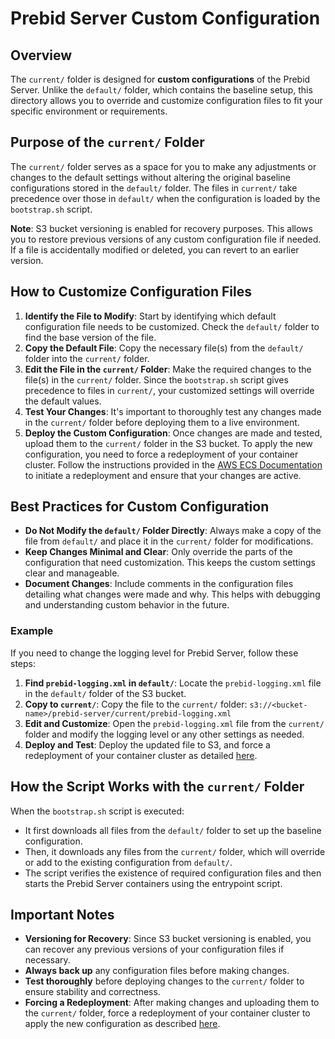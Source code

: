 # Prebid Server Custom Configuration

## Overview
The `current/` folder is designed for **custom configurations** of the Prebid Server. Unlike the `default/` folder, which contains the baseline setup, this directory allows you to override and customize configuration files to fit your specific environment or requirements.

## Purpose of the `current/` Folder
The `current/` folder serves as a space for you to make any adjustments or changes to the default settings without altering the original baseline configurations stored in the `default/` folder. The files in `current/` take precedence over those in `default/` when the configuration is loaded by the `bootstrap.sh` script.

**Note**: S3 bucket versioning is enabled for recovery purposes. This allows you to restore previous versions of any custom configuration file if needed. If a file is accidentally modified or deleted, you can revert to an earlier version.

## How to Customize Configuration Files
1. **Identify the File to Modify**: Start by identifying which default configuration file needs to be customized. Check the `default/` folder to find the base version of the file.
2. **Copy the Default File**: Copy the necessary file(s) from the `default/` folder into the `current/` folder.
3. **Edit the File in the `current/` Folder**: Make the required changes to the file(s) in the `current/` folder. Since the `bootstrap.sh` script gives precedence to files in `current/`, your customized settings will override the default values.
4. **Test Your Changes**: It's important to thoroughly test any changes made in the `current/` folder before deploying them to a live environment.
5. **Deploy the Custom Configuration**: Once changes are made and tested, upload them to the `current/` folder in the S3 bucket. To apply the new configuration, you need to force a redeployment of your container cluster. Follow the instructions provided in the [AWS ECS Documentation](https://docs.aws.amazon.com/AmazonECS/latest/developerguide/update-service-console-v2.html) to initiate a redeployment and ensure that your changes are active.

## Best Practices for Custom Configuration
- **Do Not Modify the `default/` Folder Directly**: Always make a copy of the file from `default/` and place it in the `current/` folder for modifications.
- **Keep Changes Minimal and Clear**: Only override the parts of the configuration that need customization. This keeps the custom settings clear and manageable.
- **Document Changes**: Include comments in the configuration files detailing what changes were made and why. This helps with debugging and understanding custom behavior in the future.

### Example
If you need to change the logging level for Prebid Server, follow these steps:
1. **Find `prebid-logging.xml` in `default/`**: Locate the `prebid-logging.xml` file in the `default/` folder of the S3 bucket.
2. **Copy to `current/`**: Copy the file to the `current/` folder: `s3://<bucket-name>/prebid-server/current/prebid-logging.xml`
3. **Edit and Customize**: Open the `prebid-logging.xml` file from the `current/` folder and modify the logging level or any other settings as needed.
4. **Deploy and Test**: Deploy the updated file to S3, and force a redeployment of your container cluster as detailed [here](https://docs.aws.amazon.com/AmazonECS/latest/developerguide/update-service-console-v2.html).

## How the Script Works with the `current/` Folder
When the `bootstrap.sh` script is executed:
- It first downloads all files from the `default/` folder to set up the baseline configuration.
- Then, it downloads any files from the `current/` folder, which will override or add to the existing configuration from `default/`.
- The script verifies the existence of required configuration files and then starts the Prebid Server containers using the entrypoint script.

## Important Notes
- **Versioning for Recovery**: Since S3 bucket versioning is enabled, you can recover any previous versions of your configuration files if necessary.
- **Always back up** any configuration files before making changes.
- **Test thoroughly** before deploying changes to the `current/` folder to ensure stability and correctness.
- **Forcing a Redeployment**: After making changes and uploading them to the `current/` folder, force a redeployment of your container cluster to apply the new configuration as described [here](https://docs.aws.amazon.com/AmazonECS/latest/developerguide/update-service-console-v2.html).
